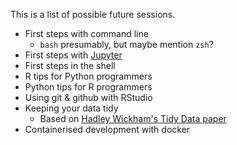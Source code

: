 This is a list of possible future sessions.

- First steps with command line
  - `bash` presumably, but maybe mention `zsh`?
- First steps with [Jupyter](https://github.com/jupyter/notebook)
- First steps in the shell
- R tips for Python programmers
- Python tips for R programmers
- Using git & github with RStudio
- Keeping your data tidy
  - Based on [Hadley Wickham's Tidy Data paper](http://vita.had.co.nz/papers/tidy-data.pdf)
- Containerised development with docker
